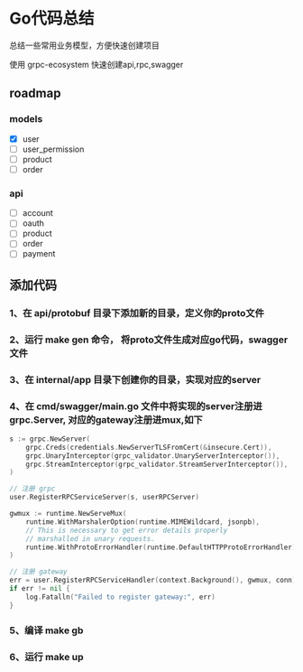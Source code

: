 # Go代码总结

总结一些常用业务模型，方便快速创建项目

使用 grpc-ecosystem 快速创建api,rpc,swagger

## roadmap

### models

- [x] user
- [ ] user_permission
- [ ] product
- [ ] order

### api

- [ ] account
- [ ] oauth
- [ ] product
- [ ] order
- [ ] payment

## 添加代码

### 1、在 api/protobuf 目录下添加新的目录，定义你的proto文件

### 2、运行 make gen 命令， 将proto文件生成对应go代码，swagger文件

### 3、在 internal/app 目录下创建你的目录，实现对应的server

### 4、在 cmd/swagger/main.go 文件中将实现的server注册进grpc.Server, 对应的gateway注册进mux,如下

```go
s := grpc.NewServer(
    grpc.Creds(credentials.NewServerTLSFromCert(&insecure.Cert)),
    grpc.UnaryInterceptor(grpc_validator.UnaryServerInterceptor()),
    grpc.StreamInterceptor(grpc_validator.StreamServerInterceptor()),
)

// 注册 grpc
user.RegisterRPCServiceServer(s, userRPCServer)

gwmux := runtime.NewServeMux(
    runtime.WithMarshalerOption(runtime.MIMEWildcard, jsonpb),
    // This is necessary to get error details properly
    // marshalled in unary requests.
    runtime.WithProtoErrorHandler(runtime.DefaultHTTPProtoErrorHandler),
)

// 注册 gateway
err = user.RegisterRPCServiceHandler(context.Background(), gwmux, conn)
if err != nil {
    log.Fatalln("Failed to register gateway:", err)
}
```

### 5、编译 make gb

### 6、运行 make up